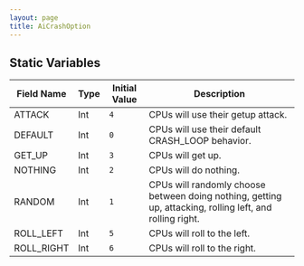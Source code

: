 ```yaml
---
layout: page
title: AiCrashOption
---
```


## Static Variables

| Field Name | Type | Initial Value | Description |
| ------------ | ------ | --------------- | ------------- |
| ATTACK | Int | `4` | CPUs will use their getup attack. |
| DEFAULT | Int | `0` | CPUs will use their default CRASH_LOOP behavior. |
| GET_UP | Int | `3` | CPUs will get up. |
| NOTHING | Int | `2` | CPUs will do nothing. |
| RANDOM | Int | `1` | CPUs will randomly choose between doing nothing, getting up, attacking, rolling left, and rolling right. |
| ROLL_LEFT | Int | `5` | CPUs will roll to the left. |
| ROLL_RIGHT | Int | `6` | CPUs will roll to the right. |


